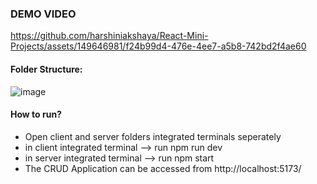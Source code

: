 ### DEMO VIDEO
https://github.com/harshiniakshaya/React-Mini-Projects/assets/149646981/f24b99d4-476e-4ee7-a5b8-742bd2f4ae60

#### Folder Structure:
![image](https://github.com/harshiniakshaya/React-Mini-Projects/assets/149646981/8809bef4-1059-4767-b5a4-437f6ea34ff0)

#### How to run?
- Open client and server folders integrated terminals seperately
- in client integrated terminal --> run npm run dev
- in server integrated terminal --> run npm start
- The CRUD Application can be accessed from http://localhost:5173/



